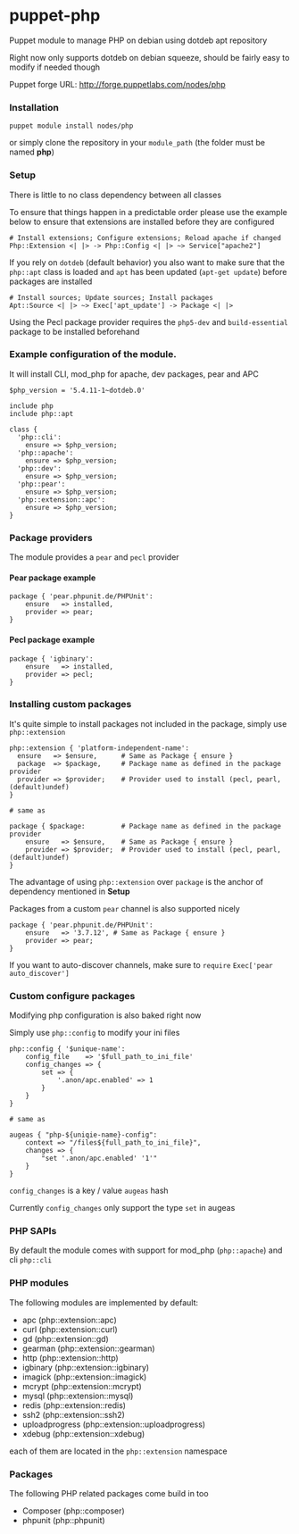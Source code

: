 puppet-php
==========

Puppet module to manage PHP on debian using dotdeb apt repository

Right now only supports dotdeb on debian squeeze, should be fairly easy to modify if needed though

Puppet forge URL: http://forge.puppetlabs.com/nodes/php

### Installation

```
puppet module install nodes/php
```

or simply clone the repository in your `module_path` (the folder must be named **php**)

### Setup

There is little to no class dependency between all classes

To ensure that things happen in a predictable order please use the example below to ensure that extensions are installed before they are configured

```
# Install extensions; Configure extensions; Reload apache if changed
Php::Extension <| |> -> Php::Config <| |> ~> Service["apache2"]
```

If you rely on `dotdeb` (default behavior) you also want to make sure that the `php::apt` class is loaded and `apt` has been updated (`apt-get update`) before packages are installed

```
# Install sources; Update sources; Install packages
Apt::Source <| |> ~> Exec['apt_update'] -> Package <| |>
```

Using the Pecl package provider requires the `php5-dev` and `build-essential` package to be installed beforehand

### Example configuration of the module.

It will install CLI, mod_php for apache, dev packages, pear and APC

```
$php_version = '5.4.11-1~dotdeb.0'

include php
include php::apt

class {
  'php::cli':
    ensure => $php_version;
  'php::apache':
    ensure => $php_version;
  'php::dev':
    ensure => $php_version;
  'php::pear':
    ensure => $php_version;
  'php::extension::apc':
    ensure => $php_version;
}
```

### Package providers

The module provides a `pear` and `pecl` provider

#### Pear package example

```
package { 'pear.phpunit.de/PHPUnit':
	ensure 	 => installed,
	provider => pear;
}
```

#### Pecl package example

```
package { 'igbinary':
	ensure   => installed,
	provider => pecl;
}
```

### Installing custom packages

It's quite simple to install packages not included in the package, simply use `php::extension`

```
php::extension { 'platform-independent-name':
  ensure   => $ensure,		# Same as Package { ensure }
  package  => $package,		# Package name as defined in the package provider
  provider => $provider;	# Provider used to install (pecl, pearl, (default)undef)
}

# same as

package { $package:			# Package name as defined in the package provider
	ensure   => $ensure,	# Same as Package { ensure }
	provider => $provider;	# Provider used to install (pecl, pearl, (default)undef)
}
```

The advantage of using `php::extension` over `package` is the anchor of dependency mentioned in **Setup**

Packages from a custom `pear` channel is also supported nicely

```
package { 'pear.phpunit.de/PHPUnit':
	ensure   => '3.7.12', # Same as Package { ensure }
	provider => pear;
}
```

If you want to auto-discover channels, make sure to `require` `Exec['pear auto_discover']`

### Custom configure packages

Modifying php configuration is also baked right now

Simply use `php::config` to modify your ini files

```
php::config { '$unique-name':
 	config_file    => '$full_path_to_ini_file'
	config_changes => {
		set => {
			'.anon/apc.enabled' => 1
		}
	}
}

# same as

augeas { "php-${uniqie-name}-config":
	context => "/files${full_path_to_ini_file}",
	changes => {
		"set '.anon/apc.enabled' '1'"
	}
}
```

`config_changes` is a key / value `augeas` hash

Currently `config_changes` only support the type `set` in augeas

### PHP SAPIs

By default the module comes with support for mod_php (`php::apache`) and cli `php::cli`

### PHP modules

The following modules are implemented by default:

* apc (php::extension::apc)
* curl (php::extension::curl)
* gd (php::extension::gd)
* gearman (php::extension::gearman)
* http (php::extension::http)
* igbinary (php::extension::igbinary)
* imagick (php::extension::imagick)
* mcrypt (php::extension::mcrypt)
* mysql (php::extension::mysql)
* redis (php::extension::redis)
* ssh2 (php::extension::ssh2)
* uploadprogress (php::extension::uploadprogress)
* xdebug (php::extension::xdebug)

each of them are located in the `php::extension` namespace

### Packages

The following PHP related packages come build in too

* Composer (php::composer)
* phpunit (php::phpunit)
